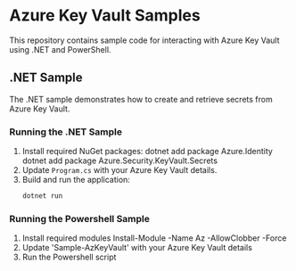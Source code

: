 # Azure Key Vault Samples

This repository contains sample code for interacting with Azure Key Vault using .NET and PowerShell.

## .NET Sample

The .NET sample demonstrates how to create and retrieve secrets from Azure Key Vault.

### Running the .NET Sample

1. Install required NuGet packages:
     dotnet add package Azure.Identity
     dotnet add package Azure.Security.KeyVault.Secrets
3. Update `Program.cs` with your Azure Key Vault details.
4. Build and run the application:
   ```sh
   dotnet run

### Running the Powershell Sample

1. Install required modules
      Install-Module -Name Az -AllowClobber -Force
2. Update 'Sample-AzKeyVault' with your Azure Key Vault details
3. Run the Powershell script

